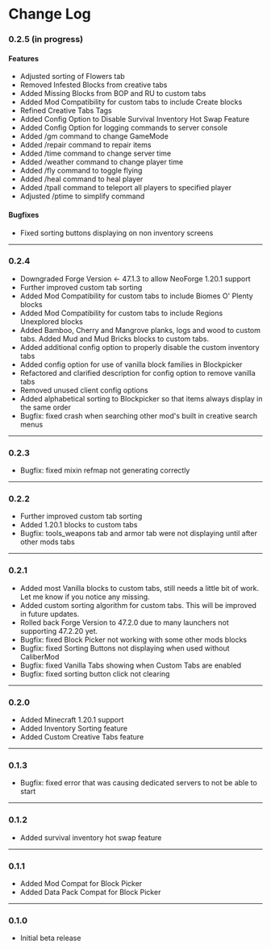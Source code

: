 # Change Log


### 0.2.5 (in progress)
#### Features
- Adjusted sorting of Flowers tab
- Removed Infested Blocks from creative tabs
- Added Missing Blocks from BOP and RU to custom tabs
- Added Mod Compatibility for custom tabs to include Create blocks
- Refined Creative Tabs Tags
- Added Config Option to Disable Survival Inventory Hot Swap Feature
- Added Config Option for logging commands to server console
- Added /gm command to change GameMode
- Added /repair command to repair items
- Added /time command to change server time
- Added /weather command to change player time
- Added /fly command to toggle flying
- Added /heal command to heal player
- Added /tpall command to teleport all players to specified player
- Adjusted /ptime to simplify command

#### Bugfixes
- Fixed sorting buttons displaying on non inventory screens

___
### 0.2.4
- Downgraded Forge Version <- 47.1.3 to allow NeoForge 1.20.1 support
- Further improved custom tab sorting
- Added Mod Compatibility for custom tabs to include Biomes O' Plenty blocks
- Added Mod Compatibility for custom tabs to include Regions Unexplored blocks
- Added Bamboo, Cherry and Mangrove planks, logs and wood to custom tabs.  Added Mud and Mud Bricks blocks to custom tabs.
- Added additional config option to properly disable the custom inventory tabs
- Added config option for use of vanilla block families in Blockpicker
- Refactored and clarified description for config option to remove vanilla tabs
- Removed unused client config options
- Added alphabetical sorting to Blockpicker so that items always display in the same order
- Bugfix: fixed crash when searching other mod's built in creative search menus

___
### 0.2.3
- Bugfix: fixed mixin refmap not generating correctly

___
### 0.2.2
- Further improved custom tab sorting
- Added 1.20.1 blocks to custom tabs
- Bugfix: tools_weapons tab and armor tab were not displaying until after other mods tabs

___
### 0.2.1
- Added most Vanilla blocks to custom tabs, still needs a little bit of work.  Let me know if you notice any missing.
- Added custom sorting algorithm for custom tabs.  This will be improved in future updates.
- Rolled back Forge Version to 47.2.0 due to many launchers not supporting 47.2.20 yet.
- Bugfix: fixed Block Picker not working with some other mods blocks
- Bugfix: fixed Sorting Buttons not displaying when used without CaliberMod
- Bugfix: fixed Vanilla Tabs showing when Custom Tabs are enabled
- Bugfix: fixed sorting button click not clearing

___
### 0.2.0
- Added Minecraft 1.20.1 support
- Added Inventory Sorting feature
- Added Custom Creative Tabs feature

___
### 0.1.3
- Bugfix: fixed error that was causing dedicated servers to not be able to start

___
### 0.1.2
- Added survival inventory hot swap feature

___
### 0.1.1
- Added Mod Compat for Block Picker
- Added Data Pack Compat for Block Picker

___
### 0.1.0
- Initial beta release
















